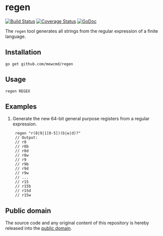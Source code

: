 # regen

[![Build Status](https://travis-ci.org/mewcmd/regen.svg?branch=master)](https://travis-ci.org/mewcmd/regen)
[![Coverage Status](https://img.shields.io/coveralls/mewcmd/regen.svg)](https://coveralls.io/r/mewcmd/regen?branch=master)
[![GoDoc](https://godoc.org/github.com/mewcmd/regen?status.svg)](https://godoc.org/github.com/mewcmd/regen)

The `regen` tool generates all strings from the regular expression of a finite language.

## Installation

	go get github.com/mewcmd/regen

## Usage

	regen REGEX

## Examples

1. Generate the new 64-bit general purpose registers from a regular expression.

		regen "r(8|9|1[0-5])(b|w|d)?"
		// Output:
		// r8
		// r8b
		// r8d
		// r8w
		// r9
		// r9b
		// r9d
		// r9w
		// ...
		// r15
		// r15b
		// r15d
		// r15w

## Public domain

The source code and any original content of this repository is hereby released into the [public domain].

[public domain]: https://creativecommons.org/publicdomain/zero/1.0/
